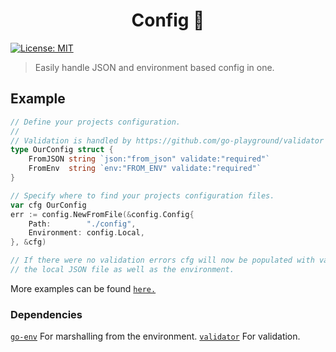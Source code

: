 <h1 align="center">Config 📃</h1>
<p>
  <a href="#" target="_blank">
    <img alt="License: MIT" src="https://img.shields.io/badge/License-MIT-yellow.svg" />
  </a>
</p>

> Easily handle JSON and environment based config in one.

## Example

```go
// Define your projects configuration.
// 
// Validation is handled by https://github.com/go-playground/validator
type OurConfig struct {
    FromJSON string `json:"from_json" validate:"required"`
    FromEnv  string `env:"FROM_ENV" validate:"required"`
}

// Specify where to find your projects configuration files.
var cfg OurConfig
err := config.NewFromFile(&config.Config{
    Path:        "./config",
    Environment: config.Local,
}, &cfg)

// If there were no validation errors cfg will now be populated with values from 
// the local JSON file as well as the environment.
```

More examples can be found [`here.`](/examples)

### Dependencies

[`go-env`](https://github.com/syndbg/goenv) For marshalling from the environment.
[`validator`](https://github.com/go-playground/validator) For validation.